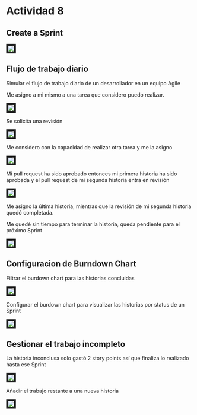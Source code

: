 # Actividad 8

## Create a Sprint

<img src="act8_0.png" border="5px solid brown"/>

## Flujo de trabajo diario
Simular el flujo de trabajo diario de un desarrollador en un equipo Agile

Me asigno a mi mismo a una tarea que considero puedo realizar.

<img src="act8_1.png" border="5px solid brown"/>

Se solicita una revisión

<img src="act8_2.png" border="5px solid brown"/>

Me considero con la capacidad de realizar otra tarea y me la asigno

<img src="act8_3.png" border="5px solid brown"/>

Mi pull request ha sido aprobado entonces mi primera historia ha sido aprobada y el pull request de mi segunda historia entra en revisión

<img src="act8_4.png" border="5px solid brown"/>

Me asigno la última historia, mientras que la revisión de mi segunda historia quedó completada.

Me quedé sin tiempo para terminar la historia, queda pendiente para el próximo Sprint

<img src="act8_5.png" border="5px solid brown"/>


## Configuracion de Burndown Chart

Filtrar el burdown chart para las historias concluidas

<img src="act8_6.png" border="5px solid brown"/>

Configurar el burdown chart para visualizar las historias por status de un Sprint

<img src="act8_7.png" border="5px solid brown"/>


## Gestionar el trabajo incompleto

La historia inconclusa solo gastó 2 story points así que finaliza lo realizado hasta ese Sprint

<img src="act8_8.png" border="5px solid brown"/>


Añadir el trabajo restante a una nueva historia

<img src="act8_9.png" border="5px solid brown"/>
